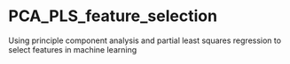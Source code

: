 # PCA_PLS_feature_selection
Using principle component analysis and partial least squares regression to select features in machine learning
